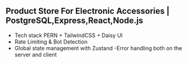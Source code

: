 ## Product Store For Electronic Accessories | PostgreSQL,Express,React,Node.js

- Tech stack PERN + TailwindCSS + Daisy UI
- Rate Limiting & Bot Detection
- Global state management with Zustand
-Error handling both on the server and client
